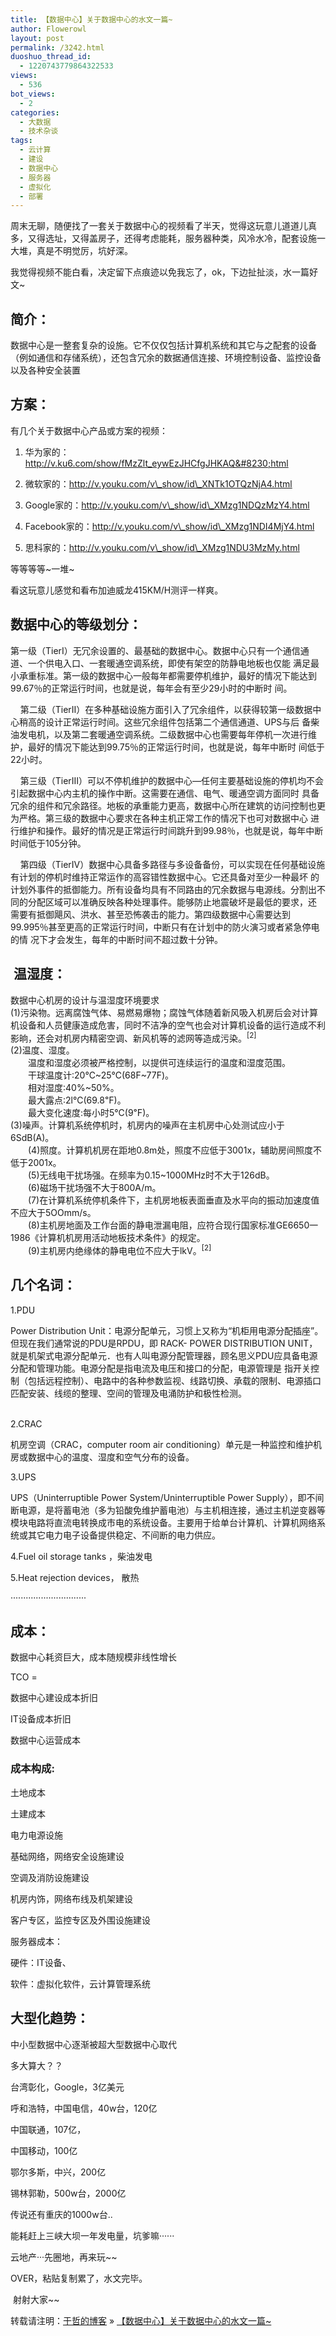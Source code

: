 ```yaml
---
title: 【数据中心】关于数据中心的水文一篇~
author: Flowerowl
layout: post
permalink: /3242.html
duoshuo_thread_id:
  - 1220743779864322533
views:
  - 536
bot_views:
  - 2
categories:
  - 大数据
  - 技术杂谈
tags:
  - 云计算
  - 建设
  - 数据中心
  - 服务器
  - 虚拟化
  - 部署
---
```

周末无聊，随便找了一套关于数据中心的视频看了半天，觉得这玩意儿道道儿真多，又得选址，又得盖房子，还得考虑能耗，服务器种类，风冷水冷，配套设施一大堆，真是不明觉厉，坑好深。

我觉得视频不能白看，决定留下点痕迹以免我忘了，ok，下边扯扯淡，水一篇好文~

## 简介：

数据中心是一整套复杂的设施。它不仅仅包括计算机系统和其它与之配套的设备（例如通信和存储系统），还包含冗余的数据通信连接、环境控制设备、监控设备以及各种安全装置

## 方案：

有几个关于数据中心产品或方案的视频：

1. 华为家的：http://v.ku6.com/show/fMzZlt_eywEzJHCfgJHKAQ&#8230;html

2. 微软家的：http://v.youku.com/v\_show/id\_XNTk1OTQzNjA4.html

3. Google家的：http://v.youku.com/v\_show/id\_XMzg1NDQzMzY4.html

4. Facebook家的：http://v.youku.com/v\_show/id\_XMzg1NDI4MjY4.html

5. 思科家的：http://v.youku.com/v\_show/id\_XMzg1NDU3MzMy.html

等等等等~一堆~

看这玩意儿感觉和看布加迪威龙415KM/H测评一样爽。

## 数据中心的等级划分：

第一级（TierI）无冗余设置的、最基础的数据中心。数据中心只有一个通信通道、一个供电入口、一套暖通空调系统，即使有架空的防静电地板也仅能 满足最小承重标准。第一级的数据中心一般每年都需要停机维护，最好的情况下能达到99.67％的正常运行时间，也就是说，每年会有至少29小时的中断时 间。

    第二级（TierII）在多种基础设施方面引入了冗余组件，以获得较第一级数据中心稍高的设计正常运行时间。这些冗余组件包括第二个通信通道、UPS与后 备柴油发电机，以及第二套暖通空调系统。二级数据中心也需要每年停机一次进行维护，最好的情况下能达到99.75％的正常运行时间，也就是说，每年中断时 间低于22小时。

    第三级（TierIII）可以不停机维护的数据中心—任何主要基础设施的停机均不会引起数据中心内主机的操作中断。这需要在通信、电气、暖通空调方面同时 具备冗余的组件和冗余路径。地板的承重能力更高，数据中心所在建筑的访问控制也更为严格。第三级的数据中心要求在各种主机正常工作的情况下也可对数据中心 进行维护和操作。最好的情况是正常运行时间跳升到99.98％，也就是说，每年中断时间低于105分钟。

    第四级（TierIV）数据中心具备多路径与多设备备份，可以实现在任何基础设施有计划的停机时维持正常运作的高容错性数据中心。它还具备对至少一种最坏 的计划外事件的抵御能力。所有设备均具有不同路由的冗余数据与电源线。分割出不同的分配区域可以准确反映各种处理事件。能够防止地震破坏是最低的要求，还 需要有抵御飓风、洪水、甚至恐怖袭击的能力。第四级数据中心需要达到99.995％甚至更高的正常运行时间，中断只有在计划中的防火演习或者紧急停电的情 况下才会发生，每年的中断时间不超过数十分钟。

##  温湿度：

<div class="para">
  数据中心机房的设计与温湿度环境要求
</div>

<div class="para">
  (1)污染物。远离腐蚀气体、易燃易爆物；腐蚀气体随着新风吸入机房后会对计算机设备和人员健康造成危害，同时不洁净的空气也会对计算机设备的运行造成不利影晌，还会对机房内精密空调、新风机等的滤网等造成污染。<sup>[2]</sup><a name="ref_[2]_754520"></a>
</div>

<div class="para">
  (2)温度、湿度。<br />　　温度和湿度必须被严格控制，以提供可连续运行的温度和湿度范围。<br />　　干球温度计:20℃~25℃(68F~77F)。<br />　　相对湿度:40%~50%。<br />　　最大露点:2l℃(69.8℉)。<br />　　最大变化速度:每小时5℃(9℉)。
</div>

<div class="para">
  (3)噪声。计算机系统停机时，机房内的噪声在主机房中心处测试应小于6SdB(A)。<br />　　(4)照度。计算机机房在距地0.8m处，照度不应低于3001x，辅助房间照度不低于2001x。<br />　　(5)无线电干扰场强。在频率为0.15~1000MHz时不大于126dB。<br />　　(6)磁场干扰场强不大于800A/m。<br />　　(7)在计算机系统停机条件下，主机房地板表面垂直及水平向的振动加速度值不应大于5OOmm/s。<br />　　(8)主机房地面及工作台面的静电泄漏电阻，应符合现行国家标准GE6650一1986《计算机机房用活动地板技术条件》的规定。<br />　　(9)主机房内绝缘体的静电电位不应大于lkV。<sup>[2]</sup>
</div>

## 几个名词：

1.PDU

<div class="para">
  Power Distribution Unit：电源分配单元，习惯上又称为“机柜用电源分配插座”。
</div>

<div class="para">
  但现在我们通常说的PDU是RPDU，即 RACK- POWER DISTRIBUTION UNIT，就是机架式电源分配单元．也有人叫电源分配管理器，顾名思义PDU应具备电源分配和管理功能。电源分配是指电流及电压和接口的分配，电源管理是 指开关控制（包括远程控制）、电路中的各种参数监视、线路切换、承载的限制、电源插口匹配安装、线缆的整理、空间的管理及电涌防护和极性检测。
</div>

<div class="para">
   
</div>

2.CRAC

机房空调（CRAC，computer room air conditioning）单元是一种监控和维护机房或数据中心的温度、湿度和空气分布的设备。   

3.UPS

UPS（Uninterruptible Power System/Uninterruptible Power Supply），即不间断电源，是将蓄电池（多为铅酸免维护蓄电池）与主机相连接，通过主机逆变器等模块电路将直流电转换成市电的系统设备。主要用于给单台计算机、计算机网络系统或其它电力电子设备提供稳定、不间断的电力供应。

4.Fuel oil storage tanks ，柴油发电

5.Heat rejection devices， 散热

······························

## 成本：

数据中心耗资巨大，成本随规模非线性增长

TCO =

数据中心建设成本折旧

IT设备成本折旧

数据中心运营成本

### 成本构成:

土地成本

土建成本

电力电源设施

基础网络，网络安全设施建设

空调及消防设施建设

机房内饰，网络布线及机架建设

客户专区，监控专区及外围设施建设

服务器成本：

硬件：IT设备、

软件：虚拟化软件，云计算管理系统

## 大型化趋势：

中小型数据中心逐渐被超大型数据中心取代

多大算大？？

台湾彰化，Google，3亿美元

呼和浩特，中国电信，40w台，120亿

中国联通，107亿，

中国移动，100亿

鄂尔多斯，中兴，200亿

锡林郭勒，500w台，2000亿

传说还有重庆的1000w台..

能耗赶上三峡大坝一年发电量，坑爹嘛······

云地产···先圈地，再来玩~~

OVER，粘贴复制累了，水文完毕。

 射射大家~~

转载请注明：[于哲的博客][1] &raquo; [【数据中心】关于数据中心的水文一篇~][2]

 [1]: http://lazynight.me
 [2]: http://lazynight.me/3242.html